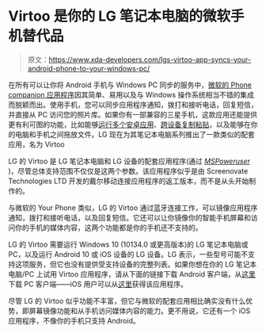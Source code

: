 # Virtoo 是你的 LG 笔记本电脑的微软手机替代品

> 原文：<https://www.xda-developers.com/lgs-virtoo-app-syncs-your-android-phone-to-your-windows-pc/>

在所有可以让你将 Android 手机与 Windows PC 同步的服务中，[微软的 Phone companion 应用程序](https://www.xda-developers.com/microsofts-your-phone-app-testing-sent-from-phone-option-sharing-links-images-notes/)因其简单、易用以及与 Windows 操作系统相当不错的集成而脱颖而出。使用手机，您可以同步应用程序通知，拨打和接听电话，回复短信，并直接从 PC 访问您的照片库。如果你有一部兼容的三星手机，这款应用还能提供更有利可图的功能，比如能够[运行多个安卓应用](https://www.xda-developers.com/your-phone-multiple-android-app-support/)、[跨设备复制粘贴](https://www.xda-developers.com/your-phone-galaxy-s20-z-flip-rcs-copy-paste/)，以及能够在你的电脑和手机之间拖放文件。LG 现在为其笔记本电脑系列推出了一款类似的配套应用，名为 Virtoo

LG 的 Virtoo 是 LG 笔记本电脑和 LG 设备的配套应用程序(通过 [*MSPoweruser*](https://mspoweruser.com/virtoo-by-lg-is-dell-mobile-connect-for-lg-laptops/) )，尽管总体支持范围不仅仅是这两个参数。该应用程序似乎是由 Screenovate Technologies LTD 开发的戴尔移动连接应用程序的返工版本，而不是从头开始制作的。

与微软的 Your Phone 类似，LG 的 Virtoo 通过蓝牙连接工作，可以镜像应用程序通知，拨打和接听电话，以及回复短信。它还可以让你镜像你的智能手机屏幕和访问你的手机的媒体内容，这两个功能都是你的手机还不支持的。

LG 的 Virtoo 需要运行 Windows 10 (10134.0 或更高版本)的 LG 笔记本电脑或 PC，以及运行 Android 10 或 iOS 设备的 LG 设备。LG 表示，一些型号可能不支持这项服务，但它也没有提供受支持设备的完整列表。如果你想在你的 LG 笔记本电脑/PC 上试用 Virtoo 应用程序，请从下面的链接下载 Android 客户端，从[这里](https://www.microsoft.com/en-us/p/app/9nx638dj9vc7?activetab=pivot:overviewtab#)下载 PC 客户端——iOS 用户可以从[这里](https://apps.apple.com/us/app/virtoo-by-lg/id1425598892)获得该应用程序。

尽管 LG 的 Virtoo 似乎功能不丰富，但它与微软的配套应用相比确实没有什么优势，即屏幕镜像功能和从手机访问媒体内容的能力。更不用说，它还有一个 iOS 应用程序，不像你的手机只支持 Android。